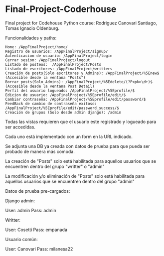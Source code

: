 # Final-Project-Coderhouse
Final project for Codehouse Python course: Rodriguez Canovari Santiago, Tomas Ignacio Oldenburg.

Funcionalidades y paths:

    Home: /AppFinalProject/home/
    Registro de usuarios: /AppFinalProject/signup/
    Autenticacion de usuario: /AppFinalProject/login
    Cerrar sesion: /AppFinalProject/logout
    Listado de posteos:  /AppFinalProject/Posts
    Listado de escritores: /AppFinalProject/writters
    Creación de posts(Solo escritores y Admins): /AppFinalProject/%5Enew$ (Accesible desde la ventana "Posts")
    Borrar posts(Solo Admins): /AppFinalProject/%5Edelete/(?P<pk>\d+)$ (Accesible desde la ventana Post Detail)
    Perfil del usuario logueado: /AppFinalProject/%5Eprofile/$
    Edicion de usuario: /AppFinalProject/%5Eprofile/edit/$
    Cambiar contraseña: /AppFinalProject/%5Eprofile/edit/password/$
    FeedBack de cambio de contraseña exitoso: /AppFinalProject/%5Eprofile/edit/password_success/$
    Creación de grupos (Solo desde admin django): /admin
    
    
Todas las vistas requieren que el usuario este registrado y logueado para ser accedidas.

Cada uno está implementado con un form en la URL indicado.

Se adjunta una DB ya creada con datos de prueba para que pueda ser probado de manera más comoda.

La creación de "Posts" solo está habilitada para aquellos usuarios que se encuentren dentro del grupo "writter" o "admin"

La modificación y/o eliminación de "Posts" solo está habilitada para aquellos usuarios que se encuentren dentro del grupo "admin"

Datos de prueba pre-cargados:

Django admin:

User: admin
Pass: admin

Writter:

User: Cosetti
Pass: empanada

Usuario común:

User: Canovari
Pass: milanesa22
